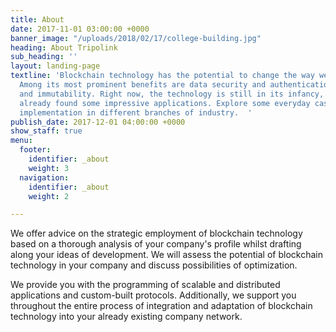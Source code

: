 ```yaml
---
title: About
date: 2017-11-01 03:00:00 +0000
banner_image: "/uploads/2018/02/17/college-building.jpg"
heading: About Tripolink
sub_heading: ''
layout: landing-page
textline: 'Blockchain technology has the potential to change the way we run companies!
  Among its most prominent benefits are data security and authentication, transparency
  and immutability. Right now, the technology is still in its infancy, but it has
  already found some impressive applications. Explore some everyday cases of blockchain
  implementation in different branches of industry.  '
publish_date: 2017-12-01 04:00:00 +0000
show_staff: true
menu:
  footer:
    identifier: _about
    weight: 3
  navigation:
    identifier: _about
    weight: 2

---
```

We offer advice on the strategic employment of blockchain technology based on a thorough analysis of your company's profile whilst drafting along your ideas of development. We will assess the potential of blockchain technology in your company and discuss possibilities of optimization.

We provide you with the programming of scalable and distributed applications and custom-built protocols. Additionally, we support you throughout the entire process of integration and adaptation of blockchain technology into your already existing company network.